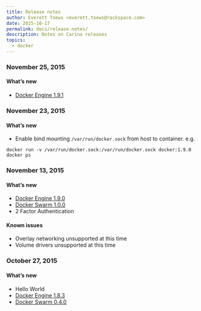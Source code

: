 ```yaml
---
title: Release notes
author: Everett Toews <everett.toews@rackspace.com>
date: 2015-10-17
permalink: docs/release-notes/
description: Notes on Carina releases
topics:
  - docker
---
```


### November 25, 2015

#### What’s new

* [Docker Engine 1.9.1](https://github.com/docker/docker/releases/tag/v1.9.1)

### November 23, 2015

#### What’s new

* Enable bind mounting `/var/run/docker.sock` from host to container. e.g.

```
docker run -v /var/run/docker.sock:/var/run/docker.sock docker:1.9.0 docker ps
```

### November 13, 2015

#### What’s new

* [Docker Engine 1.9.0](https://github.com/docker/docker/releases/tag/v1.9.0)
* [Docker Swarm 1.0.0](https://github.com/docker/swarm/releases/tag/v1.0.0)
* 2 Factor Authentication

#### Known issues

* Overlay networking unsupported at this time
* Volume drivers unsupported at this time

### October 27, 2015

#### What’s new

* Hello World
* [Docker Engine 1.8.3](https://github.com/docker/docker/releases/tag/v1.8.3)
* [Docker Swarm 0.4.0](https://github.com/docker/swarm/releases/tag/v0.4.0)
